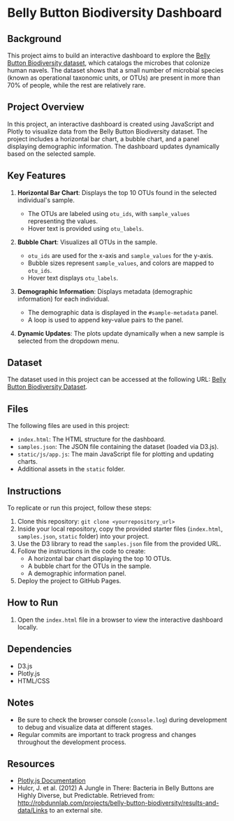 # Belly Button Biodiversity Dashboard

## Background
This project aims to build an interactive dashboard to explore the [Belly Button Biodiversity dataset](http://robdunnlab.com/projects/belly-button-biodiversity/), which catalogs the microbes that colonize human navels. The dataset shows that a small number of microbial species (known as operational taxonomic units, or OTUs) are present in more than 70% of people, while the rest are relatively rare.

## Project Overview
In this project, an interactive dashboard is created using JavaScript and Plotly to visualize data from the Belly Button Biodiversity dataset. The project includes a horizontal bar chart, a bubble chart, and a panel displaying demographic information. The dashboard updates dynamically based on the selected sample.

## Key Features
1. **Horizontal Bar Chart**: Displays the top 10 OTUs found in the selected individual's sample.
    - The OTUs are labeled using `otu_ids`, with `sample_values` representing the values.
    - Hover text is provided using `otu_labels`.

2. **Bubble Chart**: Visualizes all OTUs in the sample.
    - `otu_ids` are used for the x-axis and `sample_values` for the y-axis.
    - Bubble sizes represent `sample_values`, and colors are mapped to `otu_ids`.
    - Hover text displays `otu_labels`.

3. **Demographic Information**: Displays metadata (demographic information) for each individual.
    - The demographic data is displayed in the `#sample-metadata` panel.
    - A loop is used to append key-value pairs to the panel.

4. **Dynamic Updates**: The plots update dynamically when a new sample is selected from the dropdown menu.

## Dataset
The dataset used in this project can be accessed at the following URL: [Belly Button Biodiversity Dataset](https://static.bc-edx.com/data/dl-1-2/m14/lms/starter/samples.json).

## Files
The following files are used in this project:
- `index.html`: The HTML structure for the dashboard.
- `samples.json`: The JSON file containing the dataset (loaded via D3.js).
- `static/js/app.js`: The main JavaScript file for plotting and updating charts.
- Additional assets in the `static` folder.

## Instructions
To replicate or run this project, follow these steps:
1. Clone this repository: `git clone <yourrepository_url>`
2. Inside your local repository, copy the provided starter files (`index.html`, `samples.json`, `static` folder) into your project.
3. Use the D3 library to read the `samples.json` file from the provided URL.
4. Follow the instructions in the code to create:
    - A horizontal bar chart displaying the top 10 OTUs.
    - A bubble chart for the OTUs in the sample.
    - A demographic information panel.
5. Deploy the project to GitHub Pages.

## How to Run
1. Open the `index.html` file in a browser to view the interactive dashboard locally.

## Dependencies
- D3.js
- Plotly.js
- HTML/CSS

## Notes
- Be sure to check the browser console (`console.log`) during development to debug and visualize data at different stages.
- Regular commits are important to track progress and changes throughout the development process.

## Resources
- [Plotly.js Documentation](https://plotly.com/javascript/)
- Hulcr, J. et al. (2012) A Jungle in There: Bacteria in Belly Buttons are Highly Diverse, but Predictable. Retrieved from: http://robdunnlab.com/projects/belly-button-biodiversity/results-and-data/Links to an external site.
